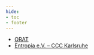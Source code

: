 ```yaml
---
hide:
- toc
- footer
---
```


* [ORAT](https://orat.de)
* [Entropia e.V. – CCC Karlsruhe](https://entropia.de)
